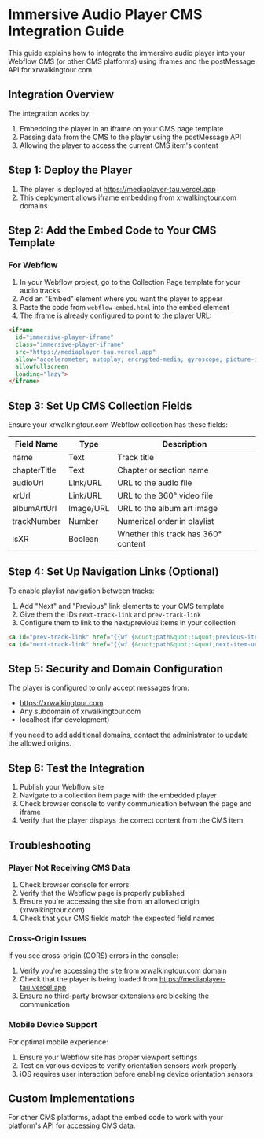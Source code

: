 # Immersive Audio Player CMS Integration Guide

This guide explains how to integrate the immersive audio player into your Webflow CMS (or other CMS platforms) using iframes and the postMessage API for xrwalkingtour.com.

## Integration Overview

The integration works by:
1. Embedding the player in an iframe on your CMS page template
2. Passing data from the CMS to the player using the postMessage API
3. Allowing the player to access the current CMS item's content

## Step 1: Deploy the Player

1. The player is deployed at https://mediaplayer-tau.vercel.app
2. This deployment allows iframe embedding from xrwalkingtour.com domains

## Step 2: Add the Embed Code to Your CMS Template

### For Webflow

1. In your Webflow project, go to the Collection Page template for your audio tracks
2. Add an "Embed" element where you want the player to appear
3. Paste the code from `webflow-embed.html` into the embed element
4. The iframe is already configured to point to the player URL:

```html
<iframe 
  id="immersive-player-iframe"
  class="immersive-player-iframe"
  src="https://mediaplayer-tau.vercel.app" 
  allow="accelerometer; autoplay; encrypted-media; gyroscope; picture-in-picture"
  allowfullscreen
  loading="lazy">
</iframe>
```

## Step 3: Set Up CMS Collection Fields

Ensure your xrwalkingtour.com Webflow collection has these fields:

| Field Name      | Type          | Description                           |
|-----------------|---------------|---------------------------------------|
| name            | Text          | Track title                           |
| chapterTitle    | Text          | Chapter or section name               |
| audioUrl        | Link/URL      | URL to the audio file                 |
| xrUrl           | Link/URL      | URL to the 360° video file            |
| albumArtUrl     | Image/URL     | URL to the album art image            |
| trackNumber     | Number        | Numerical order in playlist           |
| isXR            | Boolean       | Whether this track has 360° content   |

## Step 4: Set Up Navigation Links (Optional)

To enable playlist navigation between tracks:

1. Add "Next" and "Previous" link elements to your CMS template
2. Give them the IDs `next-track-link` and `prev-track-link`
3. Configure them to link to the next/previous items in your collection

```html
<a id="prev-track-link" href="{{wf {&quot;path&quot;:&quot;previous-item-url&quot;} }}">Previous</a>
<a id="next-track-link" href="{{wf {&quot;path&quot;:&quot;next-item-url&quot;} }}">Next</a>
```

## Step 5: Security and Domain Configuration

The player is configured to only accept messages from:
- https://xrwalkingtour.com
- Any subdomain of xrwalkingtour.com
- localhost (for development)

If you need to add additional domains, contact the administrator to update the allowed origins.

## Step 6: Test the Integration

1. Publish your Webflow site
2. Navigate to a collection item page with the embedded player
3. Check browser console to verify communication between the page and iframe
4. Verify that the player displays the correct content from the CMS item

## Troubleshooting

### Player Not Receiving CMS Data

1. Check browser console for errors
2. Verify that the Webflow page is properly published
3. Ensure you're accessing the site from an allowed origin (xrwalkingtour.com)
4. Check that your CMS fields match the expected field names

### Cross-Origin Issues

If you see cross-origin (CORS) errors in the console:
1. Verify you're accessing the site from xrwalkingtour.com domain
2. Check that the player is being loaded from https://mediaplayer-tau.vercel.app
3. Ensure no third-party browser extensions are blocking the communication

### Mobile Device Support

For optimal mobile experience:
1. Ensure your Webflow site has proper viewport settings
2. Test on various devices to verify orientation sensors work properly
3. iOS requires user interaction before enabling device orientation sensors

## Custom Implementations

For other CMS platforms, adapt the embed code to work with your platform's API for accessing CMS data. 